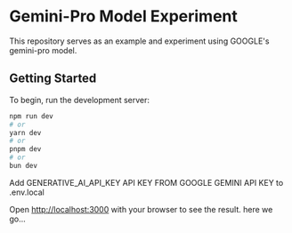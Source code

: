 # Gemini-Pro Model Experiment

This repository serves as an example and experiment using GOOGLE's gemini-pro model.

## Getting Started

To begin, run the development server:

```bash
npm run dev
# or
yarn dev
# or
pnpm dev
# or
bun dev
```
Add GENERATIVE_AI_API_KEY API KEY FROM GOOGLE GEMINI API KEY to .env.local

Open [http://localhost:3000](http://localhost:3000) with your browser to see the result.
here we go...


